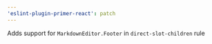 ```yaml
---
'eslint-plugin-primer-react': patch
---
```


Adds support for `MarkdownEditor.Footer` in `direct-slot-children` rule
